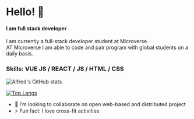 # Hello! 👋
#### I am full stack developer 
I am currently a full-stack developer student at Microverse.<br>
AT Microverse I am able to code and pair program with global students on a daily basis.  

### Skills: VUE JS / REACT / JS / HTML / CSS

![Alfred's GitHub stats](https://github-readme-stats.vercel.app/api?username=Alfred-KInyua&show_icons=true&theme=radical)

[![Top Langs](https://github-readme-stats.vercel.app/api/top-langs/?username=Alfred-KInyua)](https://github.com/Alfred-KInyua/github-readme-stats)

- 👯 I’m looking to collaborate on open web-based and distributed project 
- ⚡ Fun fact: I love cross-fit activities  



<!--
**Alfred-KInyua/Alfred-KInyua** is a ✨ _special_ ✨ repository because its `README.md` (this file) appears on your GitHub profile.

Here are some ideas to get you started:

- 🔭 I’m currently working on ...
- 🌱 I’m currently learning ...
- 👯 I’m looking to collaborate on ...
- 🤔 I’m looking for help with ...
- 💬 Ask me about ...
- 📫 How to reach me: ...
- 😄 Pronouns: ...
- ⚡ Fun fact: ...
-->
